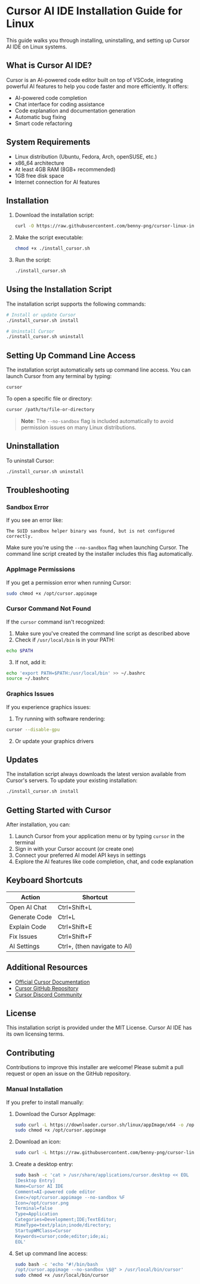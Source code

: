 # Cursor AI IDE Installation Guide for Linux

This guide walks you through installing, uninstalling, and setting up Cursor AI IDE on Linux systems.

## What is Cursor AI IDE?

Cursor is an AI-powered code editor built on top of VSCode, integrating powerful AI features to help you code faster and more efficiently. It offers:

- AI-powered code completion
- Chat interface for coding assistance
- Code explanation and documentation generation
- Automatic bug fixing
- Smart code refactoring

## System Requirements

- Linux distribution (Ubuntu, Fedora, Arch, openSUSE, etc.)
- x86_64 architecture
- At least 4GB RAM (8GB+ recommended)
- 1GB free disk space
- Internet connection for AI features

## Installation

1. Download the installation script:
   ```bash
   curl -O https://raw.githubusercontent.com/benny-png/cursor-linux-installer/main/install_cursor.sh
   ```

2. Make the script executable:
   ```bash
   chmod +x ./install_cursor.sh
   ```

3. Run the script:
   ```bash
   ./install_cursor.sh
   ```

## Using the Installation Script

The installation script supports the following commands:

```bash
# Install or update Cursor
./install_cursor.sh install

# Uninstall Cursor
./install_cursor.sh uninstall
```

## Setting Up Command Line Access

The installation script automatically sets up command line access. You can launch Cursor from any terminal by typing:

```bash
cursor
```

To open a specific file or directory:

```bash
cursor /path/to/file-or-directory
```

> **Note**: The `--no-sandbox` flag is included automatically to avoid permission issues on many Linux distributions.

## Uninstallation

To uninstall Cursor:

```bash
./install_cursor.sh uninstall
```

## Troubleshooting

### Sandbox Error

If you see an error like:
```
The SUID sandbox helper binary was found, but is not configured correctly.
```

Make sure you're using the `--no-sandbox` flag when launching Cursor. The command line script created by the installer includes this flag automatically.

### AppImage Permissions

If you get a permission error when running Cursor:

```bash
sudo chmod +x /opt/cursor.appimage
```

### Cursor Command Not Found

If the `cursor` command isn't recognized:
1. Make sure you've created the command line script as described above
2. Check if `/usr/local/bin` is in your PATH:
```bash
echo $PATH
```
3. If not, add it:
```bash
echo 'export PATH=$PATH:/usr/local/bin' >> ~/.bashrc
source ~/.bashrc
```

### Graphics Issues

If you experience graphics issues:
1. Try running with software rendering:
```bash
cursor --disable-gpu
```
2. Or update your graphics drivers

## Updates

The installation script always downloads the latest version available from Cursor's servers. To update your existing installation:

```bash
./install_cursor.sh install
```

## Getting Started with Cursor

After installation, you can:

1. Launch Cursor from your application menu or by typing `cursor` in the terminal
2. Sign in with your Cursor account (or create one)
3. Connect your preferred AI model API keys in settings
4. Explore the AI features like code completion, chat, and code explanation

## Keyboard Shortcuts

| Action | Shortcut |
|--------|----------|
| Open AI Chat | Ctrl+Shift+L |
| Generate Code | Ctrl+L |
| Explain Code | Ctrl+Shift+E |
| Fix Issues | Ctrl+Shift+F |
| AI Settings | Ctrl+, (then navigate to AI) |

## Additional Resources

- [Official Cursor Documentation](https://cursor.sh/docs)
- [Cursor GitHub Repository](https://github.com/getcursor/cursor)
- [Cursor Discord Community](https://discord.gg/cursor)

## License

This installation script is provided under the MIT License. Cursor AI IDE has its own licensing terms.

## Contributing

Contributions to improve this installer are welcome! Please submit a pull request or open an issue on the GitHub repository.

### Manual Installation

If you prefer to install manually:

1. Download the Cursor AppImage:
   ```bash
   sudo curl -L https://downloader.cursor.sh/linux/appImage/x64 -o /opt/cursor.appimage
   sudo chmod +x /opt/cursor.appimage
   ```

2. Download an icon:
   ```bash
   sudo curl -L https://raw.githubusercontent.com/benny-png/cursor-linux-installer/master/cursor.png -o /opt/cursor.png
   ```

3. Create a desktop entry:
   ```bash
   sudo bash -c 'cat > /usr/share/applications/cursor.desktop << EOL
   [Desktop Entry]
   Name=Cursor AI IDE
   Comment=AI-powered code editor
   Exec=/opt/cursor.appimage --no-sandbox %F
   Icon=/opt/cursor.png
   Terminal=false
   Type=Application
   Categories=Development;IDE;TextEditor;
   MimeType=text/plain;inode/directory;
   StartupWMClass=Cursor
   Keywords=cursor;code;editor;ide;ai;
   EOL'
   ```

4. Set up command line access:
   ```bash
   sudo bash -c 'echo "#!/bin/bash
   /opt/cursor.appimage --no-sandbox \$@" > /usr/local/bin/cursor'
   sudo chmod +x /usr/local/bin/cursor
   ```